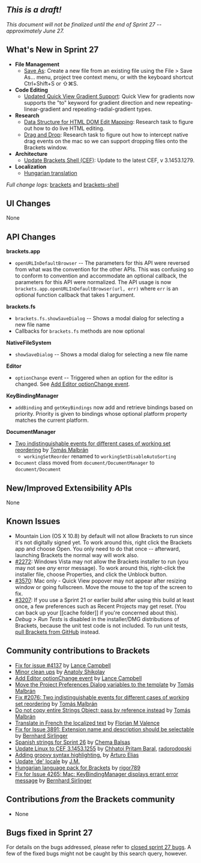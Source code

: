 _This is a draft!_
--------------------
_This document will not be finalized until the end of Sprint 27 -- approximately June 27._

What's New in Sprint 27
-----------------------
* **File Management**
    * [Save As](https://trello.com/c/wxmFpxW3): Create a new file from an existing file using the File > Save As… menu, project tree context menu, or with the keyboard shortcut Ctrl+Shift+S or ⇧⌘S.
* **Code Editing**
    * [Updated Quick View Gradient Support](https://github.com/adobe/brackets/issues/3458): Quick View for gradients now supports the "to" keyword for gradient direction and new repeating-linear-gradient and repeating-radial-gradient types.
* **Research**
    * [Data Structure for HTML DOM Edit Mapping](https://trello.com/c/lGIOrElQ): Research task to figure out how to do live HTML editing. 
    * [Drag and Drop](https://trello.com/c/PDyKD95J): Research task to figure out how to intercept native drag events on the mac so we can support dropping files onto the Brackets window. 
* **Architecture**
    * [Update Brackets Shell (CEF)](https://trello.com/c/YQlER69q): Update to the latest CEF, v 3.1453.1279.
* **Localization**
    * [Hungarian translation](https://github.com/adobe/brackets/pull/4282)

_Full change logs:_ [brackets](https://github.com/adobe/brackets/compare/sprint-26...sprint-27#commits_bucket) and [brackets-shell](https://github.com/adobe/brackets-shell/compare/sprint-26...sprint-27#commits_bucket)


UI Changes
----------
None

API Changes
-----------

**brackets.app**  
* `openURLInDefaultBrowser` -- The parameters for this API were reversed from what was the convention for the other APIs. This was confusing so to conform to convention and accommodate an optional callback, the parameters for this API were normalized.  The API usage is now `brackets.app.openURLInDefaultBrowser(url, err)` where `err` is an optional function callback that takes 1 argument.

**brackets.fs**
* `brackets.fs.showSaveDialog` -- Shows a modal dialog for selecting a new file name
* Callbacks for `brackets.fs` methods are now optional

**NativeFileSystem**
* `showSaveDialog` -- Shows a modal dialog for selecting a new file name

**Editor**

* `optionChange` event -- Triggered when an option for the editor is changed. See [Add Editor optionChange event](https://github.com/adobe/brackets/pull/4162).

**KeyBindingManager**

* `addBinding` and `getKeyBindings` now add and retrieve bindings based on priority. Priority is given to bindings whose optional platform property matches the current platform.

**DocumentManager**

* [Two indistinguishable events for different cases of working set reordering](https://github.com/adobe/brackets/pull/3080) by [Tomás Malbrán](https://github.com/TomMalbran)
    * `workingSetReorder` renamed to `workingSetDisableAutoSorting` 
* `Document` class moved from `document/DocumentManager` to `document/Document`

New/Improved Extensibility APIs
-------------------------------
None

Known Issues
------------
* Mountain Lion (OS X 10.8) by default will not allow Brackets to run since it's not digitally signed yet. To work around this, right click the Brackets app and choose Open. You only need to do that once -- afterward, launching Brackets the normal way will work also.
* [#2272](https://github.com/adobe/brackets/issues/2272): Windows Vista may not allow the Brackets installer to run (you may not see _any_ error message). To work around this, right-click the installer file, choose Properties, and click the Unblock button.
* [#3570](https://github.com/adobe/brackets/issues/3570): Mac only - Quick View popover may not appear after resizing window or going fullscreen. Move the mouse to the top of the screen to fix.
* [#3207](https://github.com/adobe/brackets/issues/3207): If you use a Sprint 21 or earlier build after using this build at least once, a few preferences such as Recent Projects may get reset. (You can back up your [[cache folder]] if you're concerned about this).
* _Debug > Run Tests_ is disabled in the installer/DMG distributions of Brackets, because the unit test code is not included. To run unit tests, [pull Brackets from GitHub](https://github.com/adobe/brackets/wiki/How-to-Hack-on-Brackets#wiki-getcode) instead.


Community contributions to Brackets
-----------------------------------
* [Fix for issue #4137](https://github.com/adobe/brackets/pull/4166) by [Lance Campbell](https://github.com/lkcampbell)
* [Minor clean ups](https://github.com/adobe/brackets/pull/4059) by [Anatoly Shikolay](https://github.com/shikolay)
* [Add Editor optionChange event](https://github.com/adobe/brackets/pull/4162) by [Lance Campbell](https://github.com/lkcampbell)
* [Move the Project Preferences Dialog variables to the template](https://github.com/adobe/brackets/pull/3286) by [Tomás Malbrán](https://github.com/TomMalbran)
* [Fix #2076: Two indistinguishable events for different cases of working set reordering](https://github.com/adobe/brackets/pull/3080) by [Tomás Malbrán](https://github.com/TomMalbran)
* [Do not copy entire Strings Object; pass by reference instead](https://github.com/adobe/brackets/pull/4260) by [Tomás Malbrán](https://github.com/TomMalbran)
* [Translate in French the localized text](https://github.com/adobe/brackets/pull/4005) by [Florian M Valence](https://github.com/FloValence)
* [Fix for Issue 3891: Extension name and description should be selectable](https://github.com/adobe/brackets/pull/4284) by [Bernhard Sirlinger](https://github.com/WebsiteDeveloper)
* [Spanish strings for Sprint 26](https://github.com/adobe/brackets/pull/4286) by [Chema Balsas](https://github.com/jbalsas)
* [Update Linux to CEF 3.1453.1255](https://github.com/adobe/brackets-shell/pull/264) by [Chhatoi Pritam Baral](https://github.com/pritambaral), [radorodopski](https://github.com/radorodopski)
* [Adding groovy syntax highlighting.](https://github.com/adobe/brackets/pull/4322) by [Arturo Elias](https://github.com/arturoeanton)
* [Update 'de' locale](https://github.com/adobe/brackets/pull/4279) by [J.M.](https://github.com/mynetx)
* [Hungarian language pack for Brackets](https://github.com/adobe/brackets/pull/4282) by [rigor789](https://github.com/rigor789)
* [Fix for Issue 4265: Mac: KeyBindingManager displays errant error message](https://github.com/adobe/brackets/pull/4305) by [Bernhard Sirlinger](https://github.com/WebsiteDeveloper)

Contributions _from_ the Brackets community
-------------------------------------------

* None

Bugs fixed in Sprint 27
-----------------------
For details on the bugs addressed, please refer to [closed sprint 27 bugs](https://github.com/adobe/brackets/issues?labels=&milestone=14&state=closed). A few of the fixed bugs might not be caught by this search query, however.